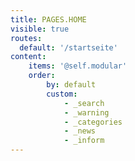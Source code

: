 ```yaml
---
title: PAGES.HOME
visible: true
routes:
  default: '/startseite'
content:
    items: '@self.modular'
    order:
        by: default
        custom:
            - _search
            - _warning
            - _categories
            - _news
            - _inform
---
```

